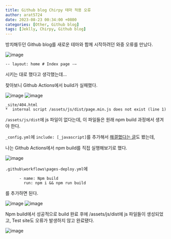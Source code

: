 ```yaml
---
title: Github blog Chirpy 테마 적용 오류
author: arat5724
date: 2023-08-23 00:34:00 +0800
categories: [Other, Github blog]
tags: [Jeklly, Chirpy, Github blog]
---
```


방치해두던 Github blog를 새로운 테마와 함께 시작하려던 와중 오류를 만났다.

![image](https://github.com/Arat5724/arat5724.github.io/assets/79699284/fadf92df-ce06-41bc-a0dc-66e5dffdb361)

`-- layout: home # Index page -—`

시키는 대로 했다고 생각했는데...

찾아보니 Github Actions에서 build가 실패했다.

![image](https://github.com/Arat5724/arat5724.github.io/assets/79699284/25204d05-1ff7-461b-a469-550dd4e50659)
![image](https://github.com/Arat5724/arat5724.github.io/assets/79699284/10581a02-dbda-4ff5-8078-35ec5ccc965f)
```
_site/404.html
*  internal script /assets/js/dist/page.min.js does not exist (line 1)
```

`/assets/js/dist`에 js 파일이 없다는데, 이 파일들은 원래 npm build 과정에서 생겨야 한다.

`_config.yml`에 `include: [_javascript]`를 추가해서 [해결했다는 글](https://velog.io/@lzlko/github-%EB%B8%94%EB%A1%9C%EA%B7%B8)도 봤는데,

나는 Github Actions에서 npm build를 직접 실행해보기로 했다.

![image](https://github.com/Arat5724/arat5724.github.io/assets/79699284/ad6200f1-d42a-4e4d-86da-e583665fde41)

`.github\workflows\pages-deploy.yml`에
```
      - name: Npm build
        run: npm i && npm run build
```
를 추가하면 된다.

![image](https://github.com/Arat5724/arat5724.github.io/assets/79699284/4f8fcd45-54bb-4e06-ae13-5c5cf6f1109f)
![image](https://github.com/Arat5724/arat5724.github.io/assets/79699284/bfd636ae-aef2-49a7-afdd-b1e2b67016b0)

Npm build에서 성공적으로 build 완료 후에 /assets/js/dist에 js 파일들이 생성되었고, Test site도 오류가 발생하지 않고 완료됐다.

![image](https://github.com/Arat5724/arat5724.github.io/assets/79699284/334a8066-9e72-4e52-b41d-4b183ce8263b)

